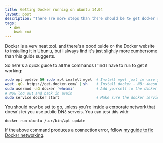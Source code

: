 ```yaml
---
title: Getting Docker running on ubuntu 14.04
layout: post
description: "There are more steps than there should be to get docker running on ubuntu 14.04. I outline them here."
tags:
  - dev
  - back-end
---
```


Docker is a very neat tool, and there's [a good guide on the Docker website](https://docs.docker.com/installation/ubuntulinux/#installing-docker-on-ubuntu) to installing it in Ubuntu, but I always find it's just slightly more cumbersome than this guide suggests.

So here's a quick guide to all the commands I find I have to run to get it working:

``` bash
sudo apt update && sudo apt install wget  # Install wget just in case you don't have it
wget -qO- https://get.docker.com/ | sh    # Install docker - NB: doesn't actually start the docker service
sudo usermod -aG docker `whoami`          # Add yourself to the docker group
# Now log out and back in again
sudo service docker start                 # Make sure the docker service is running
```

You should now be set to go, unless you're inside a corporate network that doesn't let you use public DNS servers. You can test this with:

``` bash
docker run ubuntu /usr/bin/apt update
```

If the above command produces a connection error, follow [my guide to fix Docker networking](/2014/08/27/fix-docker-networking/).
